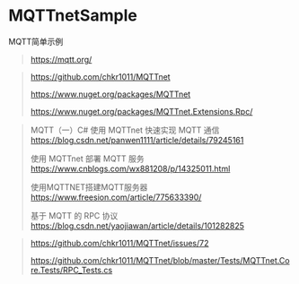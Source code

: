 # MQTTnetSample
MQTT简单示例

> https://mqtt.org/

> https://github.com/chkr1011/MQTTnet
>
> https://www.nuget.org/packages/MQTTnet
>
> https://www.nuget.org/packages/MQTTnet.Extensions.Rpc/

> MQTT（一）C# 使用 MQTTnet 快速实现 MQTT 通信
> https://blog.csdn.net/panwen1111/article/details/79245161
>
> 使用 MQTTnet 部署 MQTT 服务
> https://www.cnblogs.com/wx881208/p/14325011.html
>
> 使用MQTTNET搭建MQTT服务器
> https://www.freesion.com/article/775633390/
>
> 基于 MQTT 的 RPC 协议
> https://blog.csdn.net/yaojiawan/article/details/101282825

> https://github.com/chkr1011/MQTTnet/issues/72
>
> https://github.com/chkr1011/MQTTnet/blob/master/Tests/MQTTnet.Core.Tests/RPC_Tests.cs